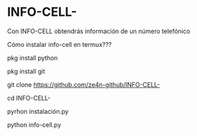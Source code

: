 # INFO-CELL-
Con INFO-CELL obtendrás información de un número telefónico 

Cómo instalar info-cell en termux??? 


pkg install python

pkg install git

git clone https://github.com/ze4n-github/INFO-CELL-

cd INFO-CELL- 

pyrhon instalación.py

python info-cell.py
